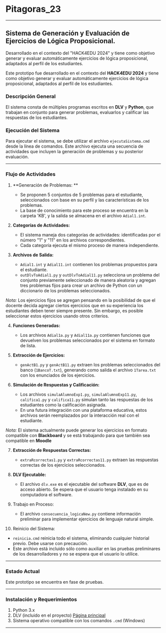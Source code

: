# Pitagoras_23

---


## Sistema de Generación y Evaluación de Ejercicios de Lógica Proposicional. 
Desarrollado en el contexto del "HACK4EDU 2024" y tiene como objetivo generar y evaluar automáticamente ejercicios de lógica proposicional, adaptados al perfil de los estudiantes.

Este prototipo fue desarrollado en el contexto del **HACK4EDU 2024** y tiene como objetivo generar y evaluar automáticamente ejercicios de lógica proposicional, adaptados al perfil de los estudiantes.

### Descripción General

El sistema consta de múltiples programas escritos en **DLV** y **Python**, que trabajan en conjunto para generar problemas, evaluarlos y calificar las respuestas de los estudiantes.

### Ejecución del Sistema

Para ejecutar el sistema, se debe utilizar el archivo `ejecutaSistema.cmd` desde la línea de comandos. Este archivo ejecuta una secuencia de actividades que incluyen la generación de problemas y su posterior evaluación.

---

### Flujo de Actividades

1. **Generación de Problemas: **
   - Se proponen 5 conjuntos de 5 problemas para el estudiante, seleccionados con base en su perfil y las características de los problemas.
   - La base de conocimiento para este proceso se encuentra en la carpeta 'KB', y la salida se almacena en el archivo `Adial1.int`.

2. **Categorías de Actividades:**
   - El sistema maneja dos categorías de actividades: identificadas por el número "1" y "11" en los archivos correspondientes.
   - Cada categoría ejecuta el mismo proceso de manera independiente.

3. **Archivos de Salida:**
   - `Adial1.int` y `Adial11.int` contienen los problemas propuestos para el estudiante.
   - `outDlvToAdial1.py` y `outDlvToAdial11.py` selecciona un problema del conjunto previamente seleccionado de manera aleatoria y agregan tres problemas fijos para crear un archivo de Python con un diccionario de los problemas seleccionados.

*Nota:* Los ejercicios fijos se agregan pensando en la posibilidad de que el docente decida agregar ciertos ejercicios que en su experiencia los estudiantes deben tener siempre presente. Sin embargo, es posible seleccionar estos ejercicios usando otros criterios. 

4. **Funciones Generadas:**
   - Los archivos `Adial1a.py` y `Adial11a.py` contienen funciones que devuelven los problemas seleccionados por el sistema en formato de lista.

5. **Extracción de Ejercicios:**
   - `genActB1.py` y `genActB11.py` extraen los problemas seleccionados del banco (`1BancoT.txt`), generando como salida el archivo `1Tarea.txt` con los enunciados de los ejercicios.

6. **Simulación de Respuestas y Calificación:**
   - Los archivos `simulaAlumnoExp1.py`, `simulaAlumnoExp11.py`, `califica1.py` y `califica11.py` simulan tanto las respuestas de los estudiantes como la calificación asignada. 
   - En una futura integración con una plataforma educativa, estos archivos serán reemplazados por la interacción real con el estudiante.
   
*Nota:* El sistema actualmente puede generar los ejercicios en formato compatible con **Blackboard** y se está trabajando para que también sea compatible en **Moodle**

7. **Extracción de Respuestas Correctas:**
   - `extraRcorrectas1.py` y `extraRcorrectas11.py` extraen las respuestas correctas de los ejercicios seleccionados.

8. **DLV Ejecutable:**
   - El archivo `dlv.exe` es el ejecutable del software **DLV**, que es de acceso abierto. Se espera que el usuario tenga instalado en su computadora el software.

9. Trabajo en Proceso:
   - El archivo `consecuencia_logicaNew.py` contiene información preliminar para implementar ejercicios de lenguaje natural simple.

10. Reinicio del Sistema:
   - `reinicia.cmd` reinicia todo el sistema, eliminando cualquier historial previo. Debe usarse con precaución. 
   - Este archivo está incluido sólo como auxiliar en las pruebas preliminares de los desarrolladores y no se espera que el usuario lo utilice.

---


### Estado Actual
Este prototipo se encuentra en fase de pruebas. 

---


### Instalación y Requerimientos

1. Python 3.x
2. DLV  (incluido en el proyecto) [Página principal](https://dlv.demacs.unical.it/home)
3. Sistema operativo compatible con los comandos `.cmd` (Windows)

---
